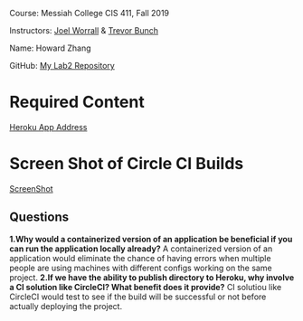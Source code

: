 Course: Messiah College CIS 411, Fall 2019

Instructors: [Joel Worrall](https://github.com/tangollama) & [Trevor Bunch](https://github.com/trevordbunch)

Name: Howard Zhang

GitHub: [My Lab2 Repository](https://github.com/hz1165/cis411_lab2)

# Required Content

[Heroku App Address](http://cis411lab2-hz1165.herokuapp.com/graphql)

# Screen Shot of Circle CI Builds
[ScreenShot](../assets/circleci.PNG)

## Questions
**1.Why would a containerized version of an application be beneficial if you can run the application locally already?**
    A containerized version of an application would eliminate the chance of having errors when multiple people are using machines with different configs working on the same project.
**2.If we have the ability to publish directory to Heroku, why involve a CI solution like CircleCI? What benefit does it provide?**
    CI solutiou like CircleCI would test to see if the build will be successful or not before actually deploying the project.
